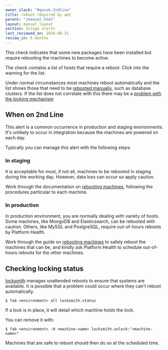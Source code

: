```yaml
---
owner_slack: "#govuk-2ndline"
title: reboot required by apt
parent: "/manual.html"
layout: manual_layout
section: Icinga alerts
last_reviewed_on: 2018-08-31
review_in: 6 months
---
```


This check indicates that some new packages have been installed but require
rebooting the machines to become active.

The check contains a list of hosts that require a reboot. Click into the warning
for the list.

Under normal circumstances most machines reboot automatically and the list
shows those that need to be [rebooted manually][reboot-machines], such as
database clusters. If the list does not correlate with this there may be a
[problem with the locking mechanism](#checking-locking-status)

## When on 2nd Line

This alert is a common occurrence in production and staging environments.
It's unlikely to occur in integration because the machines are powered on
each day.

Typically you can manage this alert with the following steps:

### In staging

It is acceptable for most, if not all, machines to be rebooted in staging during the
working day. However, data loss can occur so apply caution.

Work through the documentation on [rebooting machines][reboot-machines], following
the procedures particular to each machine.

### In production

In production environment, you are normally dealing with variety of hosts.
Some machines, like MongoDB and Elasticsearch, can be rebooted with caution.
Others, like MySQL and PostgreSQL, require out-of-hours reboots by Platform
Health.

Work through the guide on [rebooting machines][reboot-machines] to
safely reboot the machines that can be, and kindly ask Platform Health to
schedule out-of-hours reboots for the other machines.

## Checking locking status

[locksmith](https://github.com/coreos/locksmith) manages unattended
reboots to ensure that systems are available. It is possible that a problem
could occur where they can't reboot automatically.

```command-line
$ fab <environment> all locksmith.status
```

If a lock is in place, it will detail which machine holds the lock.

You can remove it with:

```command-line
$ fab <environment> -H <machine-name> locksmith.unlock:"<machine-name>"
```

Machines that are safe to reboot should then do so at the scheduled
time.

[reboot-machines]: /manual/rebooting-machines.html
